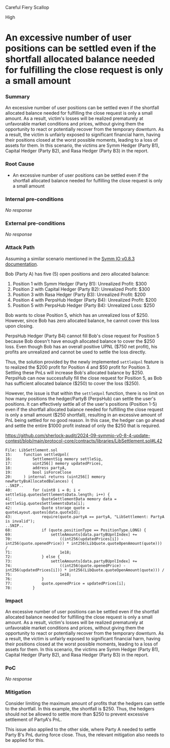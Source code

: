 Careful Fiery Scallop

High

# An excessive number of user positions can be settled even if the shortfall allocated balance needed for fulfilling the close request is only a small amount

### Summary

An excessive number of user positions can be settled even if the shortfall allocated balance needed for fulfilling the close request is only a small amount. As a result, victim's losses will be realized prematurely at unfavorable market conditions and prices, without giving them the opportunity to react or potentially recover from the temporary downturn. As a result, the victim is unfairly exposed to significant financial harm, having their positions closed at the worst possible moments, leading to a loss of assets for them. In this scenario, the victims are Symm Hedger (Party B1), Capital Hedger (Party B2), and Rasa Hedger (Party B3) in the report.

### Root Cause

- An excessive number of user positions can be settled even if the shortfall allocated balance needed for fulfilling the close request is only a small amount

### Internal pre-conditions

_No response_

### External pre-conditions

_No response_

### Attack Path

Assuming a similar scenario mentioned in the [Symm IO v0.8.3 documentation](https://docs.symm.io/protocol-architecture/technical-documentation/contracts-documentation-0.8.4#detailed-example).

Bob (Party A) has five (5) open positions and zero allocated balance:

1. Position 1 with Symm Hedger (Party B1): Unrealized Profit: $300
2. Position 2 with Capital Hedger (Party B2): Unrealized Profit: $300
3. Position 3 with Rasa Hedger (Party B3): Unrealized Profit: $200
4. Position 4 with PerpsHub Hedger (Party B4): Unrealized Profit: $200
5. Position 5 with PerpsHub Hedger (Party B4): Unrealized Loss: $250

Bob wants to close Position 5, which has an unrealized loss of \$250. However, since Bob has zero allocated balance, he cannot cover this loss upon closing.

PerpsHub Hedger (Party B4) cannot fill Bob's close request for Position 5 because Bob doesn't have enough allocated balance to cover the \$250 loss. Even though Bob has an overall positive UPNL (\$750 net profit), his profits are unrealized and cannot be used to settle the loss directly.

Thus, the solution provided by the newly implemented `settleUpnl` feature is to realized the \$200 profit for Position 4 and \$50 profit for Position 3. Settling these PnLs will increase Bob's allocated balance by \$250. PerpsHub can now successfully fill the close request for Position 5, as Bob has sufficient allocated balance (\$250) to cover the loss (\$250). 

However, the issue is that within the `settleUpnl` function, there is no limit on how many positions the hedger/PartyB (PerpsHub) can settle the user's positions. It can effectively settle all of the user's positions (Position 1-5) even if the shortfall allocated balance needed for fulfilling the close request is only a small amount (\$250 shortfall), resulting in an excessive amount of PnL being settled for no good reason. In this case, the hedger can go ahead and settle the entire $1000 profit instead of only the \$250 that is required.

https://github.com/sherlock-audit/2024-09-symmio-v0-8-4-update-contest/blob/main/protocol-core/contracts/libraries/LibSettlement.sol#L42

```solidity
File: LibSettlement.sol
15: 	function settleUpnl(
16: 		SettlementSig memory settleSig,
17: 		uint256[] memory updatedPrices,
18: 		address partyA,
19: 		bool isForceClose
20: 	) internal returns (uint256[] memory newPartyBsAllocatedBalances) {
..SNIP..
40: 		for (uint8 i = 0; i < settleSig.quotesSettlementsData.length; i++) {
41: 			QuoteSettlementData memory data = settleSig.quotesSettlementsData[i];
42: 			Quote storage quote = quoteLayout.quotes[data.quoteId];
43: 			require(quote.partyA == partyA, "LibSettlement: PartyA is invalid");
..SNIP..
68: 			if (quote.positionType == PositionType.LONG) {
69: 				settleAmounts[data.partyBUpnlIndex] +=
70: 					((int256(updatedPrices[i]) - int256(quote.openedPrice)) * int256(LibQuote.quoteOpenAmount(quote))) /
71: 					1e18;
72: 			} else {
73: 				settleAmounts[data.partyBUpnlIndex] +=
74: 					((int256(quote.openedPrice) - int256(updatedPrices[i])) * int256(LibQuote.quoteOpenAmount(quote))) /
75: 					1e18;
76: 			}
77: 			quote.openedPrice = updatedPrices[i];
78: 		}
```

### Impact

An excessive number of user positions can be settled even if the shortfall allocated balance needed for fulfilling the close request is only a small amount. As a result, victim's losses will be realized prematurely at unfavorable market conditions and prices, without giving them the opportunity to react or potentially recover from the temporary downturn. As a result, the victim is unfairly exposed to significant financial harm, having their positions closed at the worst possible moments, leading to a loss of assets for them. In this scenario, the victims are Symm Hedger (Party B1), Capital Hedger (Party B2), and Rasa Hedger (Party B3)  in the report.

### PoC

_No response_

### Mitigation

Consider limiting the maximum amount of profits that the hedgers can settle to the shortfall. In this example, the shortfall is \$250. Thus, the hedgers should not be allowed to settle more than \$250 to prevent excessive settlement of PartyA's PnL. 

This issue also applied to the other side, where Party A needed to settle Party B's PnL during force close. Thus, the relevant mitigation also needs to be applied for this.